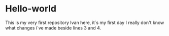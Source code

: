 # Hello-world
This is my very first repository 
Ivan here, it´s my first day 
I really don't know what changes i´ve made beside lines 3 and 4.
